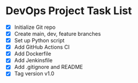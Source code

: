 # DevOps Project Task List

- [x] Initialize Git repo
- [x] Create main, dev, feature branches
- [x] Set up Python script
- [x] Add GitHub Actions CI
- [x] Add Dockerfile
- [x] Add Jenkinsfile
- [x] Add .gitignore and README
- [x] Tag version v1.0
